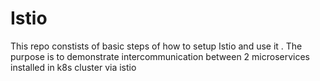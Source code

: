 # Istio
This repo constists of basic steps of how to setup Istio and use it . The purpose is to demonstrate intercommunication between 2 microservices installed in k8s cluster via istio
